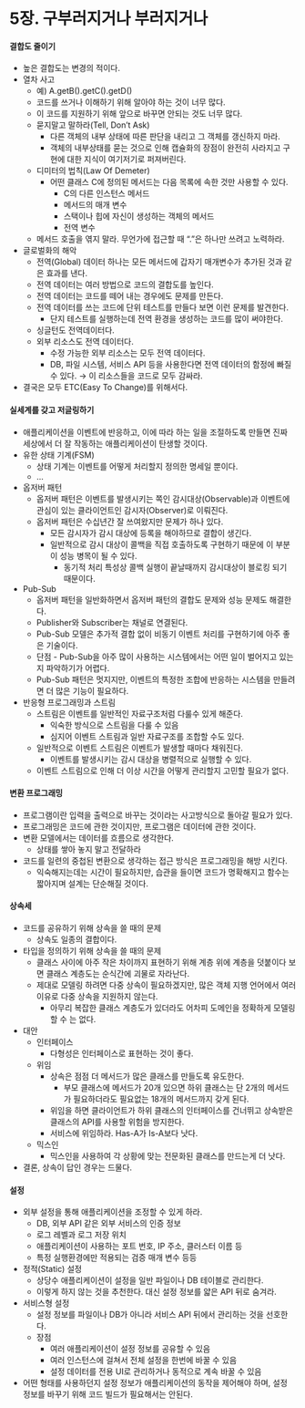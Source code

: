 # 5장. 구부러지거나 부러지거나

#### 결합도 줄이기

* 높은 결합도는 변경의 적이다.
* 열차 사고
  * 예) A.getB().getC().getD()
  * 코드를 쓰거나 이해하기 위해 알아야 하는 것이 너무 많다.
  * 이 코드를 지원하기 위해 앞으로 바꾸면 안되는 것도 너무 많다.
  * 묻지말고 말하라(Tell, Don’t Ask)
    * 다른 객체의 내부 상태에 따른 판단을 내리고 그 객체를 갱신하지 마라.
    * 객체의 내부상태를 묻는 것으로 인해 캡슐화의 장점이 완전히 사라지고 구현에 대한 지식이 여기저기로 퍼져버린다.
  * 디미터의 법칙(Law Of Demeter)
    * 어떤 클래스 C에 정의된 메서드는 다음 목록에 속한 것만 사용할 수 있다.
      * C의 다른 인스턴스 메서드
      * 메서드의 매개 변수
      * 스택이나 힙에 자신이 생성하는 객체의 메서드
      * 전역 변수
  * 메서드 호출을 엮지 말라. 무언가에 접근할 때 “.”은 하나만 쓰려고 노력하라.
* 글로벌화의 해악
  * 전역(Global) 데이터 하나는 모든 메서드에 갑자기 매개변수가 추가된 것과 같은 효과를 낸다.
  * 전역 데이터는 여러 방법으로 코드의 결합도를 높인다.
  * 전역 데이터는 코드를 떼어 내는 경우에도 문제를 만든다.
  * 전역 데이터를 쓰는 코드에 단위 테스트를 만들다 보면 이런 문제를 발견한다.
    * 단지 테스트를 실행하는데 전역 환경을 생성하는 코드를 많이 써야한다.
  * 싱글턴도 전역데이터다.
  * 외부 리소스도 전역 데이터다.
    * 수정 가능한 외부 리소스는 모두 전역 데이터다.
    * DB, 파일 시스템, 서비스 API 등을 사용한다면 전역 데이터의 함정에 빠질 수 있다. → 이 리소스들을 코드로 모두 감싸라.
* 결국은 모두 ETC(Easy To Change)를 위해서다.

#### 실세계를 갖고 저글링하기

* 애플리케이션을 이벤트에 반응하고, 이에 따라 하는 일을 조절하도록 만들면 진짜 세상에서 더 잘 작동하는 애플리케이션이 탄생할 것이다.
* 유한 상태 기계(FSM)
  * 상태 기계는 이벤트를 어떻게 처리할지 정의한 명세일 뿐이다.
  * …
* 옵저버 패턴
  * 옵저버 패턴은 이벤트를 발생시키는 쪽인 감시대상(Observable)과 이벤트에 관심이 있는 클라이언트인 감시자(Observer)로 이뤄진다.
  * 옵저버 패턴은 수십년간 잘 쓰여왔지만 문제가 하나 있다.
    * 모든 감시자가 감시 대상에 등록을 해야하므로 결합이 생긴다.
    * 일반적으로 감시 대상이 콜백을 직접 호출하도록 구현하기 때문에 이 부분이 성능 병목이 될 수 있다.
      * 동기적 처리 특성상 콜백 실행이 끝날때까지 감시대상이 블로킹 되기 때문이다.
* Pub-Sub
  * 옵저버 패턴을 일반화하면서 옵저버 패턴의 결합도 문제와 성능 문제도 해결한다.
  * Publisher와 Subscriber는 채널로 연결된다.
  * Pub-Sub 모델은 추가적 결합 없이 비동기 이벤트 처리를 구현하기에 아주 좋은 기술이다.
  * 단점 - Pub-Sub을 아주 많이 사용하는 시스템에서는 어떤 일이 벌어지고 있는지 파악하기가 어렵다.
  * Pub-Sub 패턴은 멋지지만, 이벤트의 특정한 조합에 반응하는 시스템을 만들려면 더 많은 기능이 필요하다.
* 반응형 프로그래밍과 스트림
  * 스트림은 이벤트를 일반적인 자료구조처럼 다룰수 있게 해준다.
    * 익숙한 방식으로 스트림을 다룰 수 있음
    * 심지어 이벤트 스트림과 일반 자료구조를 조합할 수도 있다.
  * 일반적으로 이벤트 스트림은 이벤트가 발생할 때마다 채워진다.
    * 이벤트를 발생시키는 감시 대상을 병렬적으로 실행할 수 있다.
  * 이벤트 스트림으로 인해 더 이상 시간을 어떻게 관리할지 고민할 필요가 없다.

#### 변환 프로그래밍

* 프로그램이란 입력을 출력으로 바꾸는 것이라는 사고방식으로 돌아갈 필요가 있다.
* 프로그래밍은 코드에 관한 것이지만, 프로그램은 데이터에 관한 것이다.
* 변환 모델에서는 데이터를 흐름으로 생각한다.
  * 상태를 쌓아 놓지 말고 전달하라
* 코드를 일련의 중첩된 변환으로 생각하는 접근 방식은 프로그래밍을 해방 시킨다.
  * 익숙해지는데는 시간이 필요하지만, 습관을 들이면 코드가 명확해지고 함수는 짧아지며 설계는 단순해질 것이다.

#### 상속세

* 코드를 공유하기 위해 상속을 쓸 때의 문제
  * 상속도 일종의 결합이다.
* 타입을 정의하기 위해 상속을 쓸 때의 문제
  * 클래스 사이에 아주 작은 차이까지 표현하기 위해 계층 위에 계층을 덧붙이다 보면 클래스 계층도는 순식간에 괴물로 자라난다.
  * 제대로 모델링 하려면 다중 상속이 필요하겠지만, 많은 객체 지행 언어에서 여러 이유로 다중 상속을 지원하지 않는다.
    * 아무리 복잡한 클래스 계층도가 있더라도 어차피 도메인을 정확하게 모델링할 수 는 없다.
* 대안
  * 인터페이스
    * 다형성은 인터페이스로 표현하는 것이 좋다.
  * 위임
    * 상속은 점점 더 메서드가 많은 클래스를 만들도록 유도한다.
      * 부모 클래스에 메서드가 20개 있으면 하위 클래스는 단 2개의 메서드가 필요하더라도 필요없는 18개의 메서드까지 갖게 된다.
    * 위임을 하면 클라이언트가 하위 클래스의 인터페이스를 건너뛰고 상속받은 클래스의 API를 사용할 위험을 방지한다.
    * 서비스에 위임하라. Has-A가 Is-A보다 낫다.
  * 믹스인
    * 믹스인을 사용하여 각 상황에 맞는 전문화된 클래스를 만드는게 더 낫다.
* 결론, 상속이 답인 경우는 드물다.

#### 설정

* 외부 설정을 통해 애플리케이션을 조정할 수 있게 하라.
  * DB, 외부 API 같은 외부 서비스의 인증 정보
  * 로그 레벨과 로그 저장 위치
  * 애플리케이션이 사용하는 포트 번호, IP 주소, 클러스터 이름 등
  * 특정 실행환경에만 적용되는 검증 매개 변수 등등
* 정적(Static) 설정
  * 상당수 애플리케이션이 설정을 일반 파일이나 DB 테이블로 관리한다.
  * 이렇게 하지 않는 것을 추천한다. 대신 설정 정보를 얇은 API 뒤로 숨겨라.
* 서비스형 설정
  * 설정 정보를 파일이나 DB가 아니라 서비스 API 뒤에서 관리하는 것을 선호한다.
  * 장점
    * 여러 애플리케이션이 설정 정보를 공유할 수 있음
    * 여러 인스턴스에 걸쳐서 전체 설정을 한번에 바꿀 수 있음
    * 설정 데이터를 전용 UI로 관리하거나 동적으로 계속 바꿀 수 있음
* 어떤 형태를 사용하던지 설정 정보가 애플리케이션의 동작을 제어해야 하며, 설정 정보를 바꾸기 위해 코드 빌드가 필요해서는 안된다.
